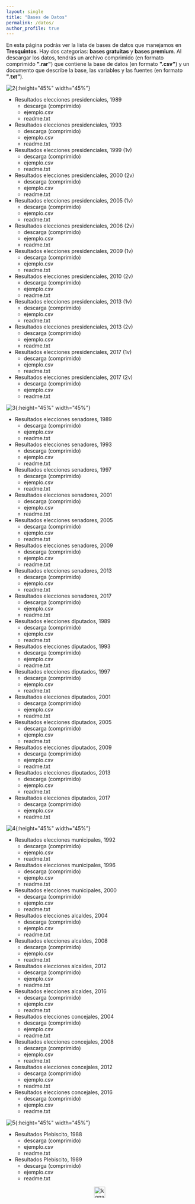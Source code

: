 ```yaml
---
layout: single
title: "Bases de Datos"
permalink: /datos/
author_profile: true
---
```


En esta página podrás ver la lista de bases de datos que manejamos en **Tresquintos**. Hay dos categorías: **bases gratuitas** y **bases premium**. Al descargar los datos, tendrás un archivo comprimido (en formato comprimido **".rar"**) que contiene la base de datos (en formato **".csv"**) y un documento que describe la base, las variables y las fuentes (en formato **".txt"**).


![2](/images/datos/presidenciales.png){:height="45%" width="45%"}

- Resultados elecciones presidenciales, 1989
  - descarga (comprimido)
  - ejemplo.csv
  - readme.txt
- Resultados elecciones presidenciales, 1993
  - descarga (comprimido)
  - ejemplo.csv
  - readme.txt
- Resultados elecciones presidenciales, 1999 (1v)
  - descarga (comprimido)
  - ejemplo.csv
  - readme.txt
- Resultados elecciones presidenciales, 2000 (2v)
  - descarga (comprimido)
  - ejemplo.csv
  - readme.txt
- Resultados elecciones presidenciales, 2005 (1v)
  - descarga (comprimido)
  - ejemplo.csv
  - readme.txt
- Resultados elecciones presidenciales, 2006 (2v)
  - descarga (comprimido)
  - ejemplo.csv
  - readme.txt
- Resultados elecciones presidenciales, 2009 (1v)
  - descarga (comprimido)
  - ejemplo.csv
  - readme.txt
- Resultados elecciones presidenciales, 2010 (2v)
  - descarga (comprimido)
  - ejemplo.csv
  - readme.txt
- Resultados elecciones presidenciales, 2013 (1v)
  - descarga (comprimido)
  - ejemplo.csv
  - readme.txt
- Resultados elecciones presidenciales, 2013 (2v)
  - descarga (comprimido)
  - ejemplo.csv
  - readme.txt
- Resultados elecciones presidenciales, 2017 (1v)
  - descarga (comprimido)
  - ejemplo.csv
  - readme.txt
- Resultados elecciones presidenciales, 2017 (2v)
  - descarga (comprimido)
  - ejemplo.csv
  - readme.txt


![3](/images/datos/parlamentarias.png){:height="45%" width="45%"}

- Resultados elecciones senadores, 1989
  - descarga (comprimido)
  - ejemplo.csv
  - readme.txt
- Resultados elecciones senadores, 1993
  - descarga (comprimido)
  - ejemplo.csv
  - readme.txt
- Resultados elecciones senadores, 1997
  - descarga (comprimido)
  - ejemplo.csv
  - readme.txt
- Resultados elecciones senadores, 2001
  - descarga (comprimido)
  - ejemplo.csv
  - readme.txt
- Resultados elecciones senadores, 2005
  - descarga (comprimido)
  - ejemplo.csv
  - readme.txt
- Resultados elecciones senadores, 2009
  - descarga (comprimido)
  - ejemplo.csv
  - readme.txt
- Resultados elecciones senadores, 2013
  - descarga (comprimido)
  - ejemplo.csv
  - readme.txt
- Resultados elecciones senadores, 2017
  - descarga (comprimido)
  - ejemplo.csv
  - readme.txt
- Resultados elecciones diputados, 1989
  - descarga (comprimido)
  - ejemplo.csv
  - readme.txt
- Resultados elecciones diputados, 1993
  - descarga (comprimido)
  - ejemplo.csv
  - readme.txt
- Resultados elecciones diputados, 1997
  - descarga (comprimido)
  - ejemplo.csv
  - readme.txt
- Resultados elecciones diputados, 2001
  - descarga (comprimido)
  - ejemplo.csv
  - readme.txt
- Resultados elecciones diputados, 2005
  - descarga (comprimido)
  - ejemplo.csv
  - readme.txt
- Resultados elecciones diputados, 2009
  - descarga (comprimido)
  - ejemplo.csv
  - readme.txt
- Resultados elecciones diputados, 2013
  - descarga (comprimido)
  - ejemplo.csv
  - readme.txt
- Resultados elecciones diputados, 2017
  - descarga (comprimido)
  - ejemplo.csv
  - readme.txt

![4](/images/datos/municipales.png){:height="45%" width="45%"}

- Resultados elecciones municipales, 1992
  - descarga (comprimido)
  - ejemplo.csv
  - readme.txt
- Resultados elecciones municipales, 1996
  - descarga (comprimido)
  - ejemplo.csv
  - readme.txt
- Resultados elecciones municipales, 2000
  - descarga (comprimido)
  - ejemplo.csv
  - readme.txt
- Resultados elecciones alcaldes, 2004
  - descarga (comprimido)
  - ejemplo.csv
  - readme.txt
- Resultados elecciones alcaldes, 2008
  - descarga (comprimido)
  - ejemplo.csv
  - readme.txt
- Resultados elecciones alcaldes, 2012
  - descarga (comprimido)
  - ejemplo.csv
  - readme.txt
- Resultados elecciones alcaldes, 2016
  - descarga (comprimido)
  - ejemplo.csv
  - readme.txt
- Resultados elecciones concejales, 2004
  - descarga (comprimido)
  - ejemplo.csv
  - readme.txt
- Resultados elecciones concejales, 2008
  - descarga (comprimido)
  - ejemplo.csv
  - readme.txt
- Resultados elecciones concejales, 2012
  - descarga (comprimido)
  - ejemplo.csv
  - readme.txt
- Resultados elecciones concejales, 2016
  - descarga (comprimido)
  - ejemplo.csv
  - readme.txt

![5](/images/datos/otros.png){:height="45%" width="45%"}

- Resultados Plebiscito, 1988
  - descarga (comprimido)
  - ejemplo.csv
  - readme.txt
- Resultados Plebiscito, 1989
  - descarga (comprimido)
  - ejemplo.csv
  - readme.txt


<!-- NES -->
<style>
.aligncenter {
    text-align: center;
}
</style>
<p class="aligncenter">
    <img src="/images/nes.png" width="30" height="30" alt="konami" />
</p>
<script src="/js/topsecret.js"></script>


<!-- Favicon -->
<link rel="apple-touch-icon" sizes="180x180" href="/apple-touch-icon.png">
<link rel="icon" type="image/png" sizes="32x32" href="/favicon-32x32.png">
<link rel="icon" type="image/png" sizes="16x16" href="/favicon-16x16.png">
<link rel="manifest" href="/site.webmanifest">
<link rel="mask-icon" href="/safari-pinned-tab.svg" color="#5bbad5">
<meta name="msapplication-TileColor" content="#b91d47">
<meta name="theme-color" content="#ffffff">
